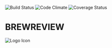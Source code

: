 ![Build Status](https://codeship.com/projects/0dcf82e0-748b-0135-298f-6261ba794a34/status?branch=master)
![Code Climate](https://codeclimate.com/github/Luna2442/brewReivew.png)
![Coverage Status](https://coveralls.io/repos/github/Luna2442/brewReview/badge.svg?branch=master)

# BREWREVIEW
![Logo Icon](https://i.amz.mshcdn.com/9MywZTcQrNEUJo0_aLgRv52X7Y4=/950x534/filters:quality(90)/https%3A%2F%2Fblueprint-api-production.s3.amazonaws.com%2Fuploads%2Fcard%2Fimage%2F374941%2F09a8e294-5d5e-4afc-81f7-0637ea65eb9f.jpg "Logo Title Text 1")
